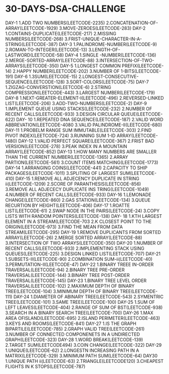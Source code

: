 # 30-DAYS-DSA-CHALLENGE
DAY-1
1.ADD TWO NUMBERS(LEETCODE-2235)
2.CONCATENATION-OF-ARRAY(LEETCODE-1929)
3.MOVE-ZEROES(LEETCODE-283)
DAY-2
1.CONTAINS-DUPLICATE(LEETCODE-217)
2.MISSING NUMBERS(LEETCODE-268)
3.FRIST-UNIQUE-CHARACTER-IN-A-STRING(LEETCODE-387)
DAY-3
1.PALINDROME-NUMBER(LEETCODE-9)
2.ROMAN-TO-INTEGER(LEETCODE-13)
3.LENGTH-OF-LASTWORD(LEETCODE-58)
DAY-4
1.SINGLE -NUMBER(LEETCODE-136)
2.MERGE-SORTED-ARRAY(LEETCODE-88)
3.INTERSECTION-OF-TWO-ARRAYS(LEETCODE-350)
DAY-5
1.LONGEST COMMON PREFIX(LEETCODE-14)
2.HAPPY NUMBER(LEETCODE-202)
3.NUMBER OF 1-BITS(LEETCODE-191)
DAY-6
1.3SUM(LEETCODE-15)
2.LONGEST-CONSECUTIVE-SEQUENCE(LEETCODE-128)
3.SORT-COLORS(LEETCODE-75)
DAY-7
1.ZIGZAG-CONVERSTION(LEETCODE-6)
2.STRING COMPRESSION(LEETCODE-443)
3.LARGEST NUMBER(LEETCODE-179)
DAY-8
1.NEXT-GREATER-ELEMENT-I(LEETCODE-496)
2.REVERSED-LINKED LIST(LEETCODE-206)
3.ADD-TWO-NUMBERS(LEETCODE-2)
DAY-9
1.IMPLEMENT QUEUE USING STACKS(LEETCODE-232)
2.NUMBER OF RECENT CALLS(LEETCODE-933)
3.DESIGN CIRCULAR QUEUE(LEETCODE-622)
DAY- 10
1.REPEATED DNA SEQUENCE(LEETCODE-187)
2.VALID WORD ABBREVATION(LEETCODE-4080
3.VALID PALINDROME-II(LEETCODE-680)
DAY-11
1.PROBELM RANGE SUM IMMUTABLE(LEETCODE-303)
2.FIND PIVOT INDEX(LEETCODE-724)
3.RUNNING SUM  1-ID ARRAY(LEETCODE-1480)
DAY-12
1.VALID PERFECT SQUARE(LEETCODE-367)
2.FRIST BAD VERSION(LEETCODE-278)
3.PEAK INDEX IN A MOUNTAIN ARRAY(LEETCODE-852)
DAY-13
1.HOW MANY NUMBERS ARE SMALLER THAN  THE CURRENT NUMBER(LEETCODE-1365)
2.ARRAY PARTION(LEETCODE-561)
3.COUNT ITEMS MATCHING(LEETCODE-1773)
DAY-14
1.ARRANGING COINS(LEETCODE-441)
2.CAPACITY TO SHIP PACKAGES(LEETCODE-1011)
3.SPLITING OF LARGEST SUM(LEETCODE-410)
DAY-15
1.REMOVE ALL ADJECENCY DUPLICATE IN STRING ii(LEETCODE-1209)
2.SCORE OF PARANTHESIS(LEETCODE-856)
3.REMOVE ALL ADJECECY DUPLICATE INS TRING(LEETCODE-1049)
4.NUMBER OF RECENT CALLS(LEETCODE-933)
DAY-16
1.LEMONADE CHANGE(LEETCODE-860)
2.GAS STATION(LEETCODE-134)
3.QUEUE RECURTION BY HEIGHT(LEETCODE-406)
DAY-17
1.ROATTE LIST(LEETCODE-61)
2.SWAP NODE IN THE PAIRS(LEETCODE-24)
3.COPY LISTS WITH RANDOM POINTERS(LEETCODE-138)
DAY- 18
1.KTH LARGEST ELEMENT IN A STREAM(LEETCODE-703
2.K CLOSEST POINT TO THE ORIGIN(LEETCODE-973)
3.FIND THE MEAN FROM DATA STREAM(LEETCODE-295)
DAY-19
1.REMOVE DUPLICANTS FROM SORTED ARRAY(LEETCODE-26)
2.MERGE SORTED ARRAY(LEETCODE-88)
3.INTERSECTION OF TWO ARRAYS(LEETCODE-350)
DAY-20
1.NUMBER OF RECENT CALLS(LEETCODE-933)
2.IMPLEMENTING STACK USING QUEUES(LEETCODE-225)
3.DESIGN LINKED LIST(LEETCODE-707)
DAY-21
1.SUBSETS-II(LEETCODE-90)
2.COMBINATION SUM-ii(LEETCODE-40)
3.PERMUTATION-II(LEETCODE-47)
DAY-22
1.BINARY TREEE IN-ORDER TRAVERSAL(LEETCODE-94)
2.BINARY TREE PRE-ORDER TRAVERSAL(LEETCODE-144)
3.BINARY TREE POST-ORDER TRAVERSAL(LEETCODE-145)
DAY-23
1.BINARY TREE LEVEL ORDER TRAVERSAL(LEETCODE-102)
2.MAXIMUM DEPTH OF BINARY TREE(LEETCODE-104)
3.MINIMUM DEPTH OF BINARY TREE(LEETCODE-111)
DAY-24
1.DIAMETER OF  ABINARY TREE(LEETCODE-543)
2.SYMENTRIC TREE(LEETCODE-101)
3.SAME TREE(LEETCODE-100)
DAY-25
1.SUM OF LEFT LEAVES(LEETCODE-404)
2.RANGE OF SUM OF BST(LEETCODE-938)
3.SEARCH IN A BINARY SEARCH TREE(LEETCODE-700)
DAY-26
1.MAX AREA OFISLAND(LEETCODE-695)
2.ISLAND PERIMETER(LEETCODE-463)
3.KEYS AND ROOMS(LEETCODE-841)
DAY-27
1.IS THE GRAPH BIPARTILE(LEETCODE-785)
2.GRAPH VALID TREE(LEETCODE-261)
3.NUMBER OF CONNECTED COMPONENETS IN A UNDIRECTED GRAPH(LEETCODE-323)
DAY-28
1.WORD BREAK(LEETCODE-139)
2.TARGET SUM(LEETCODE494)
3.COIN CHANGE(LEETCODE-322)
DAY-29
1.UNIQUE(LEETCODE-62)
2.LONGESTN INCREASING PATH IN A MATRIX(LEETCODE-329)
3.MINIMUM PATH SUM(LEETCODE-64)
DAY30
1.UNIQUE PATH ii(LEETCODE-63)
2.TRIANGLE(LEETCODE120)
3.CHEAPEST FLIGHTS IN K STOPS(LEETCODE-787)
